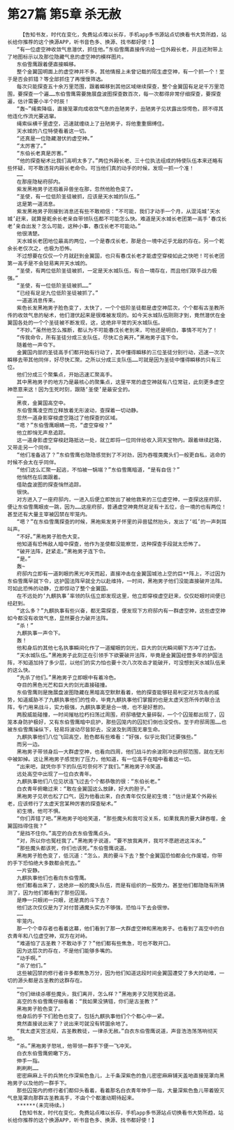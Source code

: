 # 第27篇 第5章 杀无赦
        【告知书友，时代在变化，免费站点难以长存，手机app多书源站点切换看书大势所趋，站长给你推荐的这个换源APP，听书音色多、换源、找书都好使！】
       “有一位虚空神收敛气息潜伏，抓住他。”东伯雪鹰直接传讯给一位外殿长老，并且还附带上了地图标示以及那位隐藏气息的虚空神的模样图片。
       东伯雪鹰跟着便直接瞬移。
       整个金翼国明面上的虚空神并不多，其他情报上未曾记载的陌生虚空神，有一个抓一个！至于是否会抓错？等全部抓住了再慢慢筛选。
       每次只能探查五十余万里范围，跟着瞬移到其他区域继续探查，整个金翼国有足足千万里范围，要探查一个遍……东伯雪鹰需要施展盘波图探查数百次，每一次都得非常仔细探查，要探查遍，估计需要小半个时辰！
       “轰~”绳索降临，直接笼罩向成收敛气息的丑陋男子，丑陋男子见状露出惊愕色，顾不得其他连化作流光要逃窜。
       绳索纵横千里虚空，迅速就缠绕上了丑陋男子，将他重重捆缚住。
       天水城的八位特使看着这一切。
       “还真是一位隐藏潜伏的虚空神。”
       “太厉害了。”
       “东伯长老真是厉害。”
       “他的探查秘术比我们高明太多了。”两位外殿长老、三十位执法组成的特使队伍本来还略有些怀疑，可不敢违背内殿长老命令。可当他们真的动手的时候，发现一抓一个准！
       ……
       在那座隐秘府邸内。
       紫发黑袍男子还抱着异兽坐在那，忽然他脸色变了。
       “圣使，有一位低阶圣徒被抓，应该是天水城的队伍。”
       这是第一道消息。
       紫发黑袍男子刚接到消息还有些不敢相信：“不可能，我们才动手一个月，从混沌城‘天水城’赶来，就算是乾余长老亲自带领队伍都不可能怎么快。难道是天水城长老团第一高手‘春戊长老’亲自出发？怎么可能，这种小事，春戊长老不可能动。”
       他很清楚。
       天水城长老团地位最高的两位，一个是春戊长老，那是合一境中近乎无敌的存在。另一个乾余长老仅次之，也极为恐怖。
       不过想要在仅仅一个月就赶到金翼国，也只有春戊长老才能虚空穿梭如此之快吧！可长老团第一高手是不会轻易离开天水城的。
       “圣使，有两位低阶圣徒被抓，一定是天水城队伍，有合一境存在，而且他们联手战力极强。”
       “圣使，有一位低阶圣徒被抓……”
       “已经有足足九位低阶圣徒被抓了。”
       一道道消息传来。
       紫色长发黑袍男子脸色变了，太快了，一个个低阶圣徒都是虚空神层次，个个都有古圣教所传的收敛气息的秘术，他们潜伏起来是很难被发现的。如今天水城队伍刚刚才到，竟然潜伏在金翼国各处的一个个圣徒被不断发现，这，这绝非平常的天水城队伍。
       “不妙。”虽然他怎么推断，都认为不可能春戊长老到来，可他还是明白，事情不可为了！
       “传我命令，所有圣徒分成三支队伍，尽快汇合离开。”黑袍男子连下令。
       随着他一声令下。
       金翼国内部的圣徒高手们都开始有行动了，其中懂得瞬移的三位圣徒分别行动，迅速一次次瞬移去带其他同伴，好尽快汇聚。之所以分成三支队伍……可就是因为圣徒中懂得瞬移的只有三位。
       他们分成三个聚集点，开始迅速汇聚高手。
       其中黑袍男子的地方乃是最核心的聚集点，这里平常的虚空神就有八位常驻，此刻更多虚空神愿意来这！因为生死时刻，跟随‘圣使’是最安全的。
       ……
       黑夜，金翼国高空中。
       东伯雪鹰凌空而立释放着无形波动，查探着一切动静。
       忽然一道身影穿梭虚空路过了他探查的区域。
       “嗯？”东伯雪鹰眼睛一亮，“虚空穿梭？”
       他立即悄无声息追踪。
       这一道身影虚空穿梭赶路抵达一处，就立即将一位同伴给收入洞天宝物内。跟着继续赶路，又带走另一个同伴。
       “他们准备逃了？”东伯雪鹰也隐隐感觉到了不对劲，因为吞噬类魔头们一般更自私，逃命的时候不会太在乎同伴。
       “他们这么汇聚一起逃，不怕被一锅端？”东伯雪鹰暗道，“是有自信？”
       他悄然在后面跟着。
       借助盘波图的探查悄然追踪。
       很快。
       对方进入了一座府邸内，一进入后便立即放出了被他救来的三位虚空神，一查探这座府邸，便让东伯雪鹰眼皮一跳，因为……这座府邸，普通虚空神竟然足足有十五位，合一境的也有两位！甚至还有大量主宰被囚禁在牢笼内。
       “嗯？”在东伯雪鹰探查的时候，黑袍紫发男子怀里的异兽猛然抬头，发出了‘呱’的一声刺耳叫声。
       “不好。”黑袍男子脸色大变。
       他知道有恐怖敌人暗中探查，他作为圣使都没能察觉，这种探查手段就太恐怖了。
       “破开法阵，赶紧走。”黑袍男子连下令。
       “是。”
       轰~
       府邸内立即有一道刺眼的黑光冲天而起，直接冲击在金翼国城池上空的巨**阵上，不过因为东伯雪鹰早就下令，这护国法阵早就全力以赴维持，一时间，黑袍男子他们没能直接破开法阵。可如此恐怖的动静，立即惊动了整个金翼国。
       在不远处的‘九麒执事’率领的队伍立即发现这里，他立即穿梭虚空赶来，仅仅眨眼时间便已经赶到。
       “这么多？”九麒执事有些兴奋，都无需探查，便发现下方府邸内有一群虚空神，这些虚空神如今都没有收敛气息，显然要合力破开法阵。
       “杀！”
       九麒执事一声令下。
       轰！
       他和身后的其他七名执事瞬间化作了一道耀眼的剑光，巨大的剑光瞬间朝下方冲了过去。
       “天水城队伍。”黑袍男子此刻正在引领手下欲要破开法阵，毕竟是金翼国经营多年的护国法阵，不知道加持了多少层，以他们的实力怕也要十次八次攻击才能破开，可没想到天水城队伍来的这么快。
       “先杀了他们。”黑袍男子立即眼中有着冷色。
       夺目的黑色光芒和巨大的剑光直接碰撞。
       东伯雪鹰则是施展盘波图隐藏在黑暗高空默默看着，他的探查能够轻易判定对方攻击的威势，知道威胁不了九麒执事他们的性命，毕竟九麒执事他们掌握的也是太虚天宫所传的联合法阵，专门用来战斗，实力极强，九麒执事更是合一境，也不是好惹的。
       两股威能碰撞，一时间摧枯拉朽扫荡过周围，府邸墙壁大量碎裂，一个个囚笼都出现了，囚笼本身防护极好，又有东伯雪鹰暗中庇护，那些囚笼内的囚犯们倒也没受伤。至于府邸周围……也被东伯雪鹰操纵下，轻易将波动尽皆卸去，没波及到周围无辜生命。
       九麒执事他们八位飞回高空，脸色都有些难看：“好强，似乎比我们还要强些。”
       而另一边。
       黑袍男子带领身后一大群虚空神，也看向四周，他们战斗的余波刚冲出府邸范围，就在无形中被卸掉。这让黑袍男子感觉到了压力，他知道，有一位高手在暗中看着这一切。
       “出来吧，就凭你手下的队伍可奈何不了我们。”黑袍男子冷笑道。
       远处高空中出现了一位白衣青年。
       九麒执事他们八位见状连飞过去个个都恭敬的很：“东伯长老。”
       白衣青年俯瞰过来：“敢在金翼国这么放肆，好大的胆子。”
       黑袍男子见状也松了口气，因为他看出来，白衣青年仅仅是初生境：“估计是某个外殿长老，应该修行了太虚天宫某种厉害的探查秘术。”
       初生境，他可不惧。
       “你们弄错了吧。”黑袍男子哈哈笑道，“那些魔头和我可没关系，如果我真的要大肆吞噬，金翼国挡得住我？”
       “是挡不住你。”高空的白衣东伯雪鹰点头。
       “对，所以你也冤枉我了。”黑袍男子说道，“要不放我离开，我可不愿趟进这浑水。”
       “那些魔头都该死，你们也该死。”东伯雪鹰说道。
       黑袍男子脸色变了，低沉道：“怎么，真的要斗下去？整个金翼国恐怕都会化作废墟，你带的手下恐怕绝大多数都会死去。”
       一片安静。
       九麒执事他们也看向东伯雪鹰。
       他们都看出来了，这绝非一般的魔头队伍，而是有组织的一股势力。甚至他们都隐隐有所猜测了，因为他们都看到了那些囚笼。
       是睁一只眼闭一只眼，还是真的斗下去？
       他们这次仅仅是为了对付普通魔头实力不够强，恐怕斗下去会很惨。
       ……
       牢笼内。
       那一个个幸存者也看着这幕，他们看到了那一大群虚空神和黑袍男子。也看到了高空中的白衣青年和八位虚空神，双方在对峙。
       “难道怕了古圣教？不敢动手了？”他们都有些焦急，可也不敢开口。
       因为这层次的存在，不是他们能够多嘴的。
       “动手啊。”
       “杀了他们。”
       这些被囚禁的修行者许多都焦急万分，因为他们知道这段时间金翼国遭受了多大的劫难，一切的源头都是古圣教的这群存在。
       ……
       “你们继续杀哪些魔头，我们离开，怎么样？”黑袍男子又陪笑脸说道。
       高空的东伯雪鹰仔细看着：“我如果没猜错，你们是古圣教？”
       黑袍男子脸色变了。
       他身后的手下们脸色也变了。包括九麒执事他们个个都心中一紧。
       竟然直接说出来了？说出来可就没有转圜余地了。
       “我太虚天宫法规，古圣教教徒，一律杀无赦。”白衣东伯雪鹰说道，声音浩浩荡荡响彻天地。
       “杀。”黑袍男子怒吼，他带领一群手下便一飞冲天。
       白衣东伯雪鹰俯瞰下方。
       伸手一指。
       刷刷刷……
       密密麻麻上千的兵煞化作深紫色鱼儿，上千条深紫色的鱼儿密密麻麻铺天盖地直接笼罩向黑袍男子以及他的一群手下。
       那些囚笼内的修行者们都仰头看着，看着那名白衣青年伸手一指，大量深紫色鱼儿带着毁灭气息笼罩向那群古圣教高手，不由个个都激动期待起来。
       ******(未完待续。)
       【告知书友，时代在变化，免费站点难以长存，手机app多书源站点切换看书大势所趋，站长给你推荐的这个换源APP，听书音色多、换源、找书都好使！】